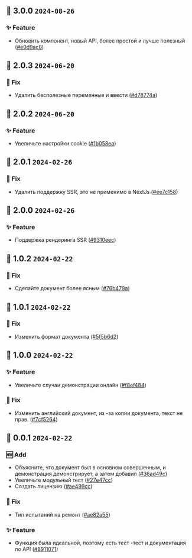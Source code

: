 ## 🎉 3.0.0 `2024-08-26`
### ✨ Feature
- Обновить компонент, новый API, более простой и лучше полезный ([#e0d9ac8](https://github.com/kwooshung/React-Themes/commit/e0d9ac84c002ec03a4f630e151a0877d42345def))

## 🎉 2.0.3 `2024-06-20`
### 🐛 Fix
- Удалить бесполезные переменные и ввести ([#d78774a](https://github.com/kwooshung/React-Themes/commit/d78774a92f3df22ff48a69ebdb02ba1f01611f82))

## 🎉 2.0.2 `2024-06-20`
### ✨ Feature
- Увеличьте настройки cookie ([#1b058ea](https://github.com/kwooshung/React-Themes/commit/1b058ea0ccc2416512a0348da7a444654fd45636))

## 🎉 2.0.1 `2024-02-26`
### 🐛 Fix
- Удалить поддержку SSR, это не применимо в NextJs ([#ee7c158](https://github.com/kwooshung/React-Themes/commit/ee7c1583dce3bce7ddb72a2c1b1e99511e0fc4d7))

## 🎉 2.0.0 `2024-02-26`
### ✨ Feature
- Поддержка рендеринга SSR ([#9310eec](https://github.com/kwooshung/React-Themes/commit/9310eec6406aae1959e1f6bd1db92c56f6186756))

## 🎉 1.0.2 `2024-02-22`
### 🐛 Fix
- Сделайте документ более ясным ([#76b479a](https://github.com/kwooshung/React-Themes/commit/76b479aea1134a476dca3aa56fbb9d2e9507e8b2))

## 🎉 1.0.1 `2024-02-22`
### 🐛 Fix
- Изменить формат документа ([#5f5b6d2](https://github.com/kwooshung/React-Themes/commit/5f5b6d22711c9650b2284c72d45e9047e295fb0a))

## 🎉 1.0.0 `2024-02-22`
### ✨ Feature
- Увеличьте случаи демонстрации онлайн ([#f8ef484](https://github.com/kwooshung/React-Themes/commit/f8ef4846e2f9a322531c4d6d0f94f350c47d255f))
### 🐛 Fix
- Изменить английский документ, из -за копии документа, текст не прав. ([#7cf5264](https://github.com/kwooshung/React-Themes/commit/7cf526425c813fb63b759850b5f62ec8505c811e))

## 🎉 0.0.1 `2024-02-22`
### 🆕 Add
- Объясните, что документ был в основном совершенным, и демонстрация демонстрирует, а затем добавил ([#36ad49c](https://github.com/kwooshung/React-Themes/commit/36ad49c55b49c1a79408530d35243636fb7fb248))
- Увеличьте модульный тест ([#27e47cc](https://github.com/kwooshung/React-Themes/commit/27e47cc290062b39b675c0c51597a87a08e9da06))
- Создать лицензию ([#ae499cc](https://github.com/kwooshung/React-Themes/commit/ae499cc1dc2ba5f35748a4ebfd7370b76a7f0fcb))
### 🐛 Fix
- Тип испытаний на ремонт ([#ae82a55](https://github.com/kwooshung/React-Themes/commit/ae82a552fbf7dc96a65b4868eb3786826bd39da3))
### ✨ Feature
- Функция была идеальной, поэтому есть тест -тест и документация по API ([#8911071](https://github.com/kwooshung/React-Themes/commit/8911071f6d72cac0e2dd7f8d092ae8cc416c9a01))